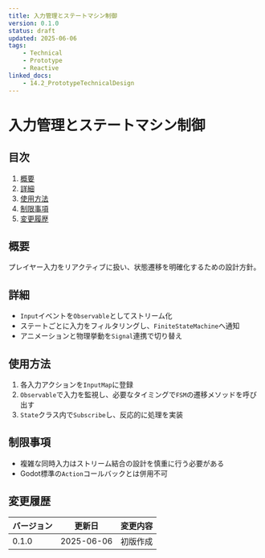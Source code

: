 ```yaml
---
title: 入力管理とステートマシン制御
version: 0.1.0
status: draft
updated: 2025-06-06
tags:
    - Technical
    - Prototype
    - Reactive
linked_docs:
    - 14.2_PrototypeTechnicalDesign
---
```


# 入力管理とステートマシン制御

## 目次

1. [概要](#概要)
2. [詳細](#詳細)
3. [使用方法](#使用方法)
4. [制限事項](#制限事項)
5. [変更履歴](#変更履歴)

## 概要

プレイヤー入力をリアクティブに扱い、状態遷移を明確化するための設計方針。

## 詳細

- `Input`イベントを`Observable`としてストリーム化
- ステートごとに入力をフィルタリングし、`FiniteStateMachine`へ通知
- アニメーションと物理挙動を`Signal`連携で切り替え

## 使用方法

1. 各入力アクションを`InputMap`に登録
2. `Observable`で入力を監視し、必要なタイミングで`FSM`の遷移メソッドを呼び出す
3. `State`クラス内で`Subscribe`し、反応的に処理を実装

## 制限事項

- 複雑な同時入力はストリーム結合の設計を慎重に行う必要がある
- Godot標準の`Action`コールバックとは併用不可

## 変更履歴

| バージョン | 更新日     | 変更内容 |
| ---------- | ---------- | -------- |
| 0.1.0      | 2025-06-06 | 初版作成 |

